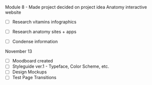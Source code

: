 Module 8 - Made project decided on project idea Anatomy interactive website

- [ ] Research vitamins infographics
- [ ] Research anatomy sites + apps
- [ ] Condense information


November 13

- [ ] Moodboard created
- [ ] Styleguide ver.1 - Typeface, Color Scheme, etc. 
- [ ] Design Mockups
- [ ] Test Page Transitions
